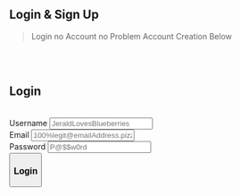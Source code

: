 <html>
  <h2>Login & Sign Up</h2>
  <blockquote>Login no Account no Problem Account Creation Below</blockquote>
  <br><br><h2>Login</h2>
  <div>
    <br><form id = "LoginForm">
      <label for="user_id">Username</label>
      <input type="text" id="login_username" name="user_id" placeholder="JeraldLovesBlueberries" value=""><br>
      <label for="user_email">Email</label>
      <input type="text" id="login_email" name="user_email" placeholder="100%legit@emailAddress.pizza" value=""><br>
      <label for="user_password">Password</label>
      <input type="password" id="login_password" name="user_password" placeholder="P@$$w0rd" value=""><br>
      <button type="button" id="login_submittion"><h3>Login</h3></button>
    </form>
    <br><div id = "SignInError">
      <h3><b>ERROR: No Account Found With Matching Credentials.</b>
        <br><b>Don't have an account?</b> <a href="{{site.baseurl}}/SignIn"><b>Sign Up</b></a>
      </h3>
    </div>
  </div>
  
  <style>
    #SignInError{
      text-align: center;
      align-self: center;
      background-color: rgb(223, 109, 109, 0.60);
      border-radius: 0.5em;
      min-height: 50px;
      width: 100%;
      line-height: 50px;
      display: none;
    }
    
    #LoginForm{
      max-height: 400px;
    }  
  </style>
  
  <script>
    window.onload = function() {
    let userLoggedIn = localStorage.getItem("userLoggedIn");
    if (userLoggedIn === "true") {
        document.getElementById("navigation").style.visibility = "visible";
        document.getElementById("lognav").style.visibility = "hidden";
    } else {
        document.getElementById("navigation").style.visibility = "hidden";
        document.getElementById("lognav").style.visibility = "visible";
    }
}
    
    $('#login_submittion').click(async function() {
    let username = $('#login_username').val();
    let email = $('#login_email').val();
    let password = $('#login_password').val();
    let url = './login.json'; 

    const headers = {
        method: 'GET',
        mode: 'cors',
        credentials: 'omit',
        headers: {'Content-Type': 'application/json'},
    };
    try {
        const response = await fetch(url, headers);
        if (!response.ok) {
            throw new Error("Login Failed");
        }
        const data = await response.json();
        const user = data.users.find(user => user.username === username && user.password === password && user.email === email);
        if (user) {
            console.log("Login Successful");
            document.getElementById("navigation").style.visibility = "visible";
            document.getElementById("lognav").style.visibility = "hidden";
            localStorage.setItem("userLoggedIn", "true");
            document.getElementById("SignInError").style.display = "none";
            
        } 
        else {
            console.log("Login Failed");
            document.getElementById("SignInError").style.display = "block";
        }
    } catch(error) {
        console.log(error);
        document.getElementById("SignInError").style.display = "block";
    }

  let logOut = document.getElementById("logOut")
    logOut.onclick = function exit(){
    localStorage.setItem("userLoggedIn", "false");
    document.getElementById("navigation").style.visibility = "hidden";
    document.getElementById("lognav").style.visibility = "visible";
    location.href = "{{site.baseurl}}";
}
});

  </script>  
</html>


